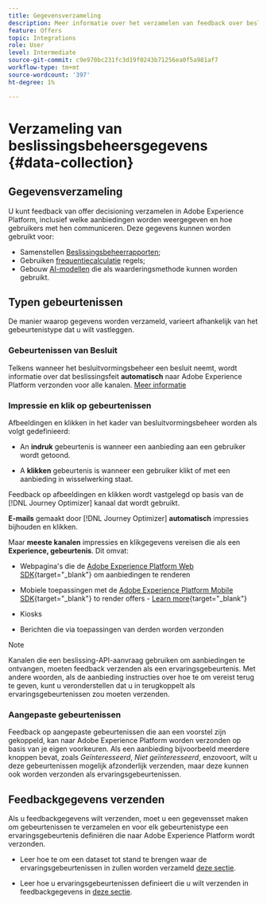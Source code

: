 ```yaml
---
title: Gegevensverzameling
description: Meer informatie over het verzamelen van feedback over beslissingsbeheer
feature: Offers
topic: Integrations
role: User
level: Intermediate
source-git-commit: c9e970bc231fc3d19f0243b71256ea0f5a981af7
workflow-type: tm+mt
source-wordcount: '397'
ht-degree: 1%

---
```


# Verzameling van beslissingsbeheersgegevens {#data-collection}

## Gegevensverzameling

U kunt feedback van offer decisioning verzamelen in Adobe Experience Platform, inclusief welke aanbiedingen worden weergegeven en hoe gebruikers met hen communiceren. Deze gegevens kunnen worden gebruikt voor:
* Samenstellen [Beslissingsbeheerrapporten](../reports/get-started-events.md);
* Gebruiken [frequentiecalculatie](../offer-library/add-constraints.md#capping) regels;
* Gebouw [AI-modellen](../ranking/create-ranking-strategies.md) die als waarderingsmethode kunnen worden gebruikt.

## Typen gebeurtenissen

De manier waarop gegevens worden verzameld, varieert afhankelijk van het gebeurtenistype dat u wilt vastleggen.

### Gebeurtenissen van Besluit

Telkens wanneer het besluitvormingsbeheer een besluit neemt, wordt informatie over dat beslissingsfeit **automatisch** naar Adobe Experience Platform verzonden voor alle kanalen. [Meer informatie](../reports/get-started-events.md)

### Impressie en klik op gebeurtenissen

Afbeeldingen en klikken in het kader van besluitvormingsbeheer worden als volgt gedefinieerd:

* An **indruk** gebeurtenis is wanneer een aanbieding aan een gebruiker wordt getoond.

* A **klikken** gebeurtenis is wanneer een gebruiker klikt of met een aanbieding in wisselwerking staat.

Feedback op afbeeldingen en klikken wordt vastgelegd op basis van de [!DNL Journey Optimizer] kanaal dat wordt gebruikt.

**E-mails** gemaakt door [!DNL Journey Optimizer] **automatisch** impressies bijhouden en klikken.

Maar **meeste kanalen** impressies en klikgegevens vereisen die als een **Experience, gebeurtenis**. Dit omvat:

* Webpagina&#39;s die de [Adobe Experience Platform Web SDK](https://experienceleague.adobe.com/docs/experience-platform/edge/home.html){target="_blank"} om aanbiedingen te renderen

* Mobiele toepassingen met de [Adobe Experience Platform Mobile SDK](https://experienceleague.adobe.com/docs/platform-learn/data-collection/mobile-sdk/overview.html){target="_blank"} to render offers - [Learn more](https://developer.adobe.com/client-sdks/documentation/adobe-journey-optimizer-decisioning/#ab-sj-tracking-servers){target="_blank"}
* Kiosks
* Berichten die via toepassingen van derden worden verzonden
   <!--Mobile push notifications authored by [!DNL Journey Optimizer] - [Learn more](https://developer.adobe.com/client-sdks/documentation/adobe-journey-optimizer/api-reference/#handlenotificationresponse){target="_blank"}-->

>[!NOTE]
>
>Kanalen die een beslissing-API-aanvraag gebruiken om aanbiedingen te ontvangen, moeten feedback verzenden als een ervaringsgebeurtenis. Met andere woorden, als de aanbieding instructies over hoe te om vereist terug te geven, kunt u veronderstellen dat u in terugkoppelt als ervaringsgebeurtenissen zou moeten verzenden.

### Aangepaste gebeurtenissen

Feedback op aangepaste gebeurtenissen die aan een voorstel zijn gekoppeld, kan naar Adobe Experience Platform worden verzonden op basis van je eigen voorkeuren. Als een aanbieding bijvoorbeeld meerdere knoppen bevat, zoals *Geïnteresseerd*, *Niet geïnteresseerd*, enzovoort, wilt u deze gebeurtenissen mogelijk afzonderlijk verzenden, maar deze kunnen ook worden verzonden als ervaringsgebeurtenissen. <!--Not sure to get that part. How feedback is collected in the first case, i.e. when events are sent in separately? Does it mean the customer just handles it the wau he wants?-->

## Feedbackgegevens verzenden

Als u feedbackgegevens wilt verzenden, moet u een gegevensset maken om gebeurtenissen te verzamelen en voor elk gebeurtenistype een ervaringsgebeurtenis definiëren die naar Adobe Experience Platform wordt verzonden.

* Leer hoe te om een dataset tot stand te brengen waar de ervaringsgebeurtenissen in zullen worden verzameld [deze sectie](create-dataset.md).

* Leer hoe u ervaringsgebeurtenissen definieert die u wilt verzenden in feedbackgegevens in [deze sectie](schema-requirement.md).

